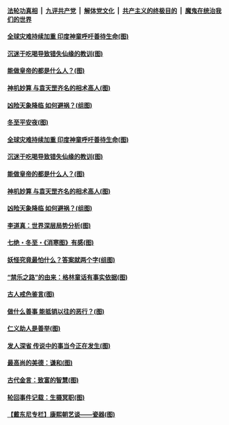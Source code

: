 

####  [法轮功真相](../../../../basic/blob/master/README.md?t=12250302) &nbsp;|&nbsp; [九评共产党](../../../../9ping.md/blob/master/README.md?t=12250302) &nbsp;|&nbsp; [解体党文化](../../../../jtdwh.md/blob/master/README.md?t=12250302)  &nbsp;|&nbsp; [共产主义的终极目的](../../../../gczydzjmd.md/blob/master/README.md?t=12250302) &nbsp;|&nbsp; [魔鬼在统治我们的世界](../../../../mgztzwmdsj.md/blob/master/README.md?t=12250302) 

#### [全球灾难持续加重 印度神童呼吁善待生命(图)](../pages/p7/956636.md?t=12250302) 

#### [沉迷于吃喝导致错失仙缘的教训(图)](../pages/p7/956571.md?t=12250302) 

#### [能做皇帝的都是什么人？(图)](../pages/p7/956794.md?t=12250302) 

#### [神机妙算 与袁天罡齐名的相术高人(图)](../pages/p7/956568.md?t=12250302) 

#### [凶险天象降临 如何避祸？(组图)](../pages/p7/956681.md?t=12250302) 


#### [冬至平安夜(图)](../pages/p7/956849.md?t=12250302) 

#### [全球灾难持续加重 印度神童呼吁善待生命(图)](../pages/p7/956636.md?t=12250302) 

#### [沉迷于吃喝导致错失仙缘的教训(图)](../pages/p7/956571.md?t=12250302) 

#### [能做皇帝的都是什么人？(图)](../pages/p7/956794.md?t=12250302) 

#### [神机妙算 与袁天罡齐名的相术高人(图)](../pages/p7/956568.md?t=12250302) 

#### [凶险天象降临 如何避祸？(组图)](../pages/p7/956681.md?t=12250302) 


#### [李道真：世界深层局势分析(图)](../pages/p7/956454.md?t=12250302) 

#### [七绝・冬至・《消寒图》有感(图)](../pages/p7/956567.md?t=12250302) 

#### [妖怪究竟最怕什么？答案就两个字(组图)](../pages/p7/956545.md?t=12250302) 

#### [“禁乐之路”的由来：格林童话有事实依据(图)](../pages/p7/956483.md?t=12250302) 

#### [古人戒色鉴言(图)](../pages/p7/956445.md?t=12250302) 

#### [做什么善事 能抵销以往的恶行？(图)](../pages/p7/955977.md?t=12250302) 

#### [仁义助人是善举(图)](../pages/p7/955743.md?t=12250302) 

#### [发人深省 传说中的事当今正在发生(图)](../pages/p7/956218.md?t=12250302) 

#### [最高尚的美德：谦和(图)](../pages/p7/956241.md?t=12250302) 

#### [古代金言：致富的智慧(图)](../pages/p7/956238.md?t=12250302) 

#### [轮回事件记载：生摄冥职(图)](../pages/p7/955972.md?t=12250302) 

#### [【戴东尼专栏】康熙朝艺谈——瓷器(图)](../pages/p7/950810.md?t=12250302) 


